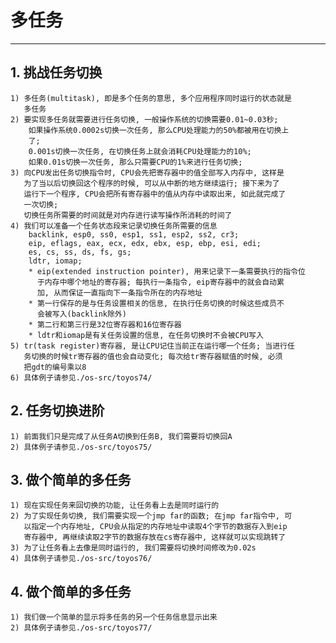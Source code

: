 # **多任务** #
***


## **1. 挑战任务切换** ##
    1) 多任务(multitask), 即是多个任务的意思, 多个应用程序同时运行的状态就是
       多任务
    2) 要实现多任务就需要进行任务切换, 一般操作系统的切换需要0.01~0.03秒;
        如果操作系统0.0002s切换一次任务, 那么CPU处理能力的50%都被用在切换上
        了;
        0.001s切换一次任务, 在切换任务上就会消耗CPU处理能力的10%;
        如果0.01s切换一次任务, 那么只需要CPU的1%来进行任务切换;
    3) 向CPU发出任务切换指令时, CPU会先把寄存器中的值全部写入内存中, 这样是
       为了当以后切换回这个程序的时候, 可以从中断的地方继续运行; 接下来为了
       运行下一个程序, CPU会把所有寄存器中的值从内存中读取出来, 如此就完成了
       一次切换; 
       切换任务所需要的时间就是对内存进行读写操作所消耗的时间了
    4) 我们可以准备一个任务状态段来记录切换任务所需要的信息
        backlink, esp0, ss0, esp1, ss1, esp2, ss2, cr3;
        eip, eflags, eax, ecx, edx, ebx, esp, ebp, esi, edi;
        es, cs, ss, ds, fs, gs;
        ldtr, iomap;
        * eip(extended instruction pointer), 用来记录下一条需要执行的指令位
          于内存中哪个地址的寄存器; 每执行一条指令, eip寄存器中的就会自动累
          加, 从而保证一直指向下一条指令所在的内存地址
        * 第一行保存的是与任务设置相关的信息, 在执行任务切换的时候这些成员不
          会被写入(backlink除外)
        * 第二行和第三行是32位寄存器和16位寄存器 
        * ldtr和iomap是有关任务设置的信息, 在任务切换时不会被CPU写入
    5) tr(task register)寄存器, 是让CPU记住当前正在运行哪一个任务; 当进行任
       务切换的时候tr寄存器的值也会自动变化; 每次给tr寄存器赋值的时候, 必须
       把gdt的编号乘以8 
    6) 具体例子请参见./os-src/toyos74/



## **2. 任务切换进阶** ##
    1) 前面我们只是完成了从任务A切换到任务B, 我们需要将切换回A 
    2) 具体例子请参见./os-src/toyos75/



## **3. 做个简单的多任务** ##
    1) 现在实现任务来回切换的功能, 让任务看上去是同时运行的
    2) 为了实现任务切换, 我们需要实现一个jmp far的函数; 在jmp far指令中, 可
       以指定一个内存地址, CPU会从指定的内存地址中读取4个字节的数据存入到eip
       寄存器中, 再继续读取2字节的数据存放在cs寄存器中, 这样就可以实现跳转了
    3) 为了让任务看上去像是同时运行的, 我们需要将切换时间修改为0.02s
    4) 具体例子请参见./os-src/toyos76/



## **4. 做个简单的多任务** ##
    1) 我们做一个简单的显示将多任务的另一个任务信息显示出来
    2) 具体例子请参见./os-src/toyos77/
